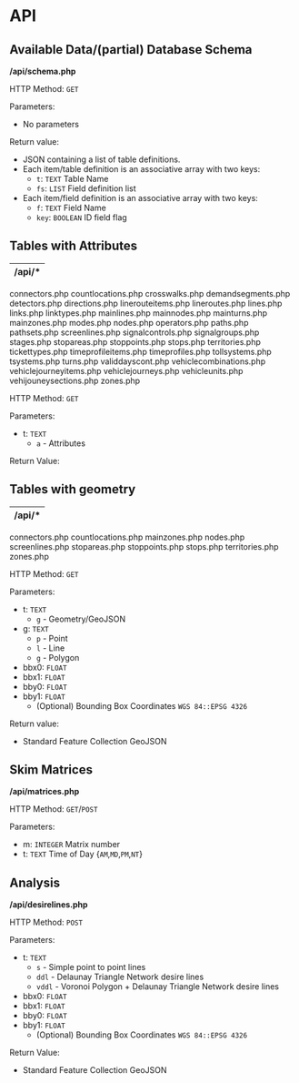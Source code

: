 # API

## Available Data/(partial) Database Schema

**/api/schema.php**

HTTP Method: `GET`

Parameters:
* No parameters

Return value:
* JSON containing a list of table definitions.
* Each item/table definition is an associative array with two keys:
  * `t`: `TEXT` Table Name
  * `fs`: `LIST` Field definition list
* Each item/field definition is an associative array with two keys:
  * `f`: `TEXT` Field Name
  * `key`: `BOOLEAN` ID field flag

## Tables with Attributes

**/api/***|
----------|
connectors.php
countlocations.php
crosswalks.php
demandsegments.php
detectors.php
directions.php
linerouteitems.php
lineroutes.php
lines.php
links.php
linktypes.php
mainlines.php
mainnodes.php
mainturns.php
mainzones.php
modes.php
nodes.php
operators.php
paths.php
pathsets.php
screenlines.php
signalcontrols.php
signalgroups.php
stages.php
stopareas.php
stoppoints.php
stops.php
territories.php
tickettypes.php
timeprofileitems.php
timeprofiles.php
tollsystems.php
tsystems.php
turns.php
validdayscont.php
vehiclecombinations.php
vehiclejourneyitems.php
vehiclejourneys.php
vehicleunits.php
vehijouneysections.php
zones.php

HTTP Method: `GET`

Parameters:
* t: `TEXT`
  * `a` - Attributes

Return Value:

## Tables with geometry

**/api/*** |
-----------|
connectors.php
countlocations.php
mainzones.php
nodes.php
screenlines.php
stopareas.php
stoppoints.php
stops.php
territories.php
zones.php

HTTP Method: `GET`

Parameters:
* t: `TEXT`
  * `g` - Geometry/GeoJSON
* g: `TEXT`
  * `p` - Point
  * `l` - Line
  * `g` - Polygon
* bbx0: `FLOAT`
* bbx1: `FLOAT`
* bby0: `FLOAT`
* bby1: `FLOAT`
  * (Optional) Bounding Box Coordinates `WGS 84::EPSG 4326`

Return value:
  * Standard Feature Collection GeoJSON

## Skim Matrices

**/api/matrices.php**

HTTP Method: `GET`/`POST`

Parameters:
* m: `INTEGER` Matrix number
* t: `TEXT` Time of Day {`AM`,`MD`,`PM`,`NT`}


## Analysis

**/api/desirelines.php**

HTTP Method: `POST`

Parameters:
* t: `TEXT`
  * `s` - Simple point to point lines
  * `ddl` - Delaunay Triangle Network desire lines
  * `vddl` - Voronoi Polygon + Delaunay Triangle Network desire lines
* bbx0: `FLOAT`
* bbx1: `FLOAT`
* bby0: `FLOAT`
* bby1: `FLOAT`
  * (Optional) Bounding Box Coordinates `WGS 84::EPSG 4326`

Return Value:
  * Standard Feature Collection GeoJSON
